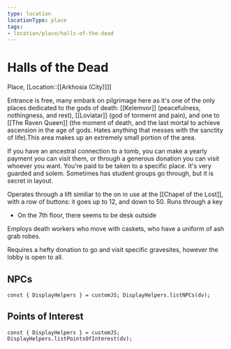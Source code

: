 ```yaml
---
type: location
locationType: place
tags: 
- location/place/halls-of-the-dead
---
```


# Halls of the Dead
Place, [Location::[[Arkhosia (City)]]]

Entrance is free, many embark on pilgrimage here as it's one of the only places dedicated to the gods of death: [[Kelemvor]] (peacefulness, nothingness, and rest), [[Loviatar]] (god of tormernt and pain), and one to [[The Raven Queen]] (the moment of death, and the last mortal to achieve ascension in the age of gods.  Hates anything that messes with the sanctity of life).This area makes up an extremely small portion of the area. 

If you have an ancestral connection to a tomb, you can make a yearly payment you can visit them, or through a generous donation you can visit whoever you want. You're paid to be taken to a specific place. It's very guarded and solem. Sometimes has student groups go through, but it is secret in layout. 

Operates through a lift similiar to the on in use at the [[Chapel of the Lost]], with a row of buttons: it goes up to 12, and down to 50. Runs through a key
 * On the 7th floor, there seems to be desk outside
 
Employs death workers who move with caskets, who have a uniform of ash grab robes.

Requires a hefty donation to go and visit specific gravesites, however the lobby is open to all. 
 
## NPCs
```dataviewjs
const { DisplayHelpers } = customJS; DisplayHelpers.listNPCs(dv);
```

## Points of Interest
```dataviewjs
const { DisplayHelpers } = customJS; DisplayHelpers.listPointsOfInterest(dv);
```
